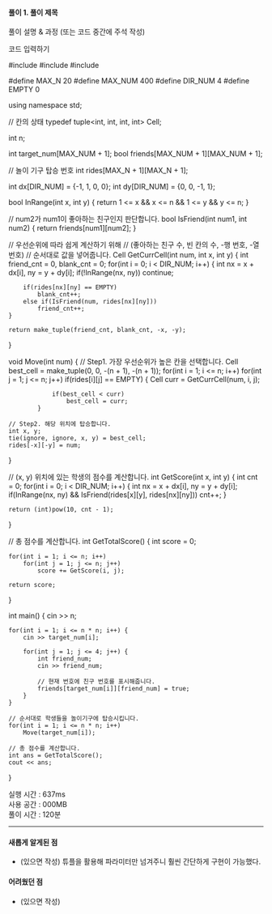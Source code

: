 #### 풀이 1. 풀이 제목

풀이 설명 & 과정 (또는 코드 중간에 주석 작성)


코드 입력하기

#include <iostream>
#include <cmath>
#include <tuple>

#define MAX_N 20
#define MAX_NUM 400
#define DIR_NUM 4
#define EMPTY 0

using namespace std;

// 칸의 상태
typedef tuple<int, int, int, int> Cell;

int n;

int target_num[MAX_NUM + 1];
bool friends[MAX_NUM + 1][MAX_NUM + 1];

// 놀이 기구 탑승 번호
int rides[MAX_N + 1][MAX_N + 1];

int dx[DIR_NUM] = {-1, 1, 0, 0};
int dy[DIR_NUM] = {0, 0, -1, 1};

bool InRange(int x, int y) {
    return 1 <= x && x <= n && 1 <= y && y <= n;
}

// num2가 num1이 좋아하는 친구인지 판단합니다.
bool IsFriend(int num1, int num2) {
    return friends[num1][num2];
}

// 우선순위에 따라 쉽게 계산하기 위해
// (좋아하는 친구 수, 빈 칸의 수, -행 번호, -열 번호)
// 순서대로 값을 넣어줍니다.
Cell GetCurrCell(int num, int x, int y) {
    int friend_cnt = 0, blank_cnt = 0;
    for(int i = 0; i < DIR_NUM; i++) {
        int nx = x + dx[i], ny = y + dy[i];
        if(!InRange(nx, ny)) 
            continue;
        
        if(rides[nx][ny] == EMPTY)
            blank_cnt++;
        else if(IsFriend(num, rides[nx][ny]))
            friend_cnt++;
    }

    return make_tuple(friend_cnt, blank_cnt, -x, -y);
}

void Move(int num) {
    // Step1. 가장 우선순위가 높은 칸을 선택합니다.
    Cell best_cell = make_tuple(0, 0, -(n + 1), -(n + 1));
    for(int i = 1; i <= n; i++)
        for(int j = 1; j <= n; j++)
            if(rides[i][j] == EMPTY) {
                Cell curr = GetCurrCell(num, i, j);

                if(best_cell < curr)
                    best_cell = curr;
            }

    // Step2. 해당 위치에 탑승합니다.
    int x, y;
    tie(ignore, ignore, x, y) = best_cell;
    rides[-x][-y] = num;
}

// (x, y) 위치에 있는 학생의 점수를 계산합니다.
int GetScore(int x, int y) {
    int cnt = 0;
    for(int i = 0; i < DIR_NUM; i++) {
        int nx = x + dx[i], ny = y + dy[i];
        if(InRange(nx, ny) && 
           IsFriend(rides[x][y], rides[nx][ny]))
            cnt++;
    }

    return (int)pow(10, cnt - 1);
}

// 총 점수를 계산합니다.
int GetTotalScore() {
    int score = 0;
    
    for(int i = 1; i <= n; i++)
        for(int j = 1; j <= n; j++)
            score += GetScore(i, j);
    
    return score;
}

int main() {
    cin >> n;
    
    for(int i = 1; i <= n * n; i++) {
        cin >> target_num[i];

        for(int j = 1; j <= 4; j++) {
            int friend_num;
            cin >> friend_num;
            
            // 현재 번호에 친구 번호를 표시해줍니다.
            friends[target_num[i]][friend_num] = true;
        }
    }

    // 순서대로 학생들을 놀이기구에 탑승시킵니다.
    for(int i = 1; i <= n * n; i++)
        Move(target_num[i]);
    
    // 총 점수를 계산합니다.
    int ans = GetTotalScore();
    cout << ans;
}

실행 시간 : 637ms    
사용 공간 : 000MB  
풀이 시간 : 120분  

--- 

#### 새롭게 알게된 점
  + (있으면 작성)
튜플을 활용해 파라미터만 넘겨주니 훨씬 간단하게 구현이 가능했다.
#### 어려웠던 점
  + (있으면 작성)
  
